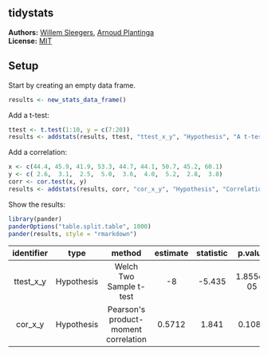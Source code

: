<!-- README.md is generated from README.Rmd. Please edit that file -->

tidystats
---------------

**Authors:** [Willem Sleegers](http://willemsleegers.com/), [Arnoud Plantinga](http://www.arnoudplantinga.nl/)<br/>
**License:** [MIT](https://opensource.org/licenses/MIT)

## Setup




Start by creating an empty data frame. 


```r
results <- new_stats_data_frame()
```

Add a t-test:


```r
ttest <- t.test(1:10, y = c(7:20))
results <- addstats(results, ttest, "ttest_x_y", "Hypothesis", "A t-test of x and y")
```

Add a correlation:


```r
x <- c(44.4, 45.9, 41.9, 53.3, 44.7, 44.1, 50.7, 45.2, 60.1)
y <- c( 2.6,  3.1,  2.5,  5.0,  3.6,  4.0,  5.2,  2.8,  3.8)
corr <- cor.test(x, y)
results <- addstats(results, corr, "cor_x_y", "Hypothesis", "Correlation between x and y")
```

Show the results:


```r
library(pander)
panderOptions("table.split.table", 1000)
pander(results, style = "rmarkdown")
```



|  identifier  |    type    |                method                |  estimate  |  statistic  |  p.value  |  parameter  |         description         |
|:------------:|:----------:|:------------------------------------:|:----------:|:-----------:|:---------:|:-----------:|:---------------------------:|
|  ttest_x_y   | Hypothesis |       Welch Two Sample t-test        |     -8     |   -5.435    | 1.855e-05 |    21.98    |     A t-test of x and y     |
|   cor_x_y    | Hypothesis | Pearson's product-moment correlation |   0.5712   |    1.841    |  0.1082   |      7      | Correlation between x and y |


